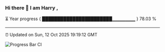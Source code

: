 ### Hi there 👋 I am Harry , 

⏳ Year progress { ███████████████████████▁▁▁▁▁▁▁ } 78.03 %

---

⏰ Updated on Sun, 12 Oct 2025 19:19:12 GMT

![Progress Bar CI](https://github.com/duykhang68/duykhang68/workflows/Progress%20Bar%20CI/badge.svg)
